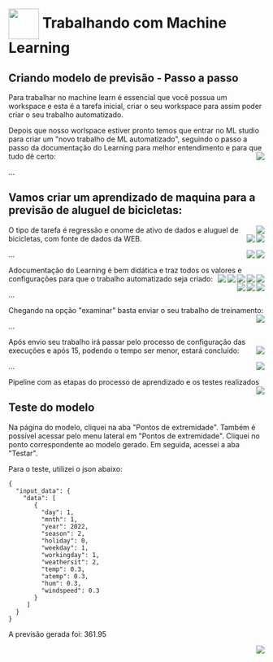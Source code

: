 <h1>
    <a href="https://www.dio.me/">
     <img align="center" width="60px" src="https://hermes.dio.me/lab_projects/badges/87d332d0-5198-4a2f-b159-38c8c2976954.png"></a>
    <span> Trabalhando com Machine Learning</span>
</h1>

## Criando modelo de previsão - Passo a passo

Para trabalhar no machine learn é essencial que você possua um workspace e esta é a tarefa inicial, criar o seu workspace para assim poder criar o seu trabalho automatizado.

Depois que nosso worlspace estiver pronto temos que entrar no ML studio para criar um "novo trabalho de ML automatizado", seguindo o passo a passo da documentação do Learning para melhor entendimento e para que tudo dê certo:
<img align="right" src="..\imagens\DP01 - Machine Learning\01.png" width=""/> 

...

## Vamos criar um aprendizado de maquina para a previsão de aluguel de bicicletas:
<img align="right" src="..\imagens\DP01%20-%20Machine%20Learning\02.png" width=""/> 

O tipo de tarefa é regressão e onome de ativo de dados e aluguel de bicicletas, com fonte de dados da WEB.
<img align="right" src="..\imagens\DP01%20-%20Machine%20Learning\03.png" width=""/> 
<img align="right" src="..\imagens\DP01%20-%20Machine%20Learning\03.1.png" width=""/> 

<img align="right" src="..\imagens\DP01%20-%20Machine%20Learning\04.png" width=""/> 

<img align="right" src="..\imagens\DP01%20-%20Machine%20Learning\05.png" width=""/> 

...

Adocumentação do Learning é bem didática e traz todos os valores e configurações para que o trabalho automatizado seja criado:
<img align="right" src="..\imagens\DP01%20-%20Machine%20Learning\06.png" width=""/> 
<img align="right" src="..\imagens\DP01%20-%20Machine%20Learning\07.png" width=""/> 
<img align="right" src="..\imagens\DP01%20-%20Machine%20Learning\08.png" width=""/> 
<img align="right" src="..\imagens\DP01%20-%20Machine%20Learning\09.png" width=""/> 
<img align="right" src="..\imagens\DP01%20-%20Machine%20Learning\10.png" width=""/> 
<img align="right" src="..\imagens\DP01%20-%20Machine%20Learning\11.png" width=""/> 
<img align="right" src="..\imagens\DP01%20-%20Machine%20Learning\12.png" width=""/> 
<img align="right" src="..\imagens\DP01%20-%20Machine%20Learning\13.png" width=""/> 

...

Chegando na opção "examinar" basta enviar o seu trabalho de treinamento:
<img align="right" src="..\imagens\DP01%20-%20Machine%20Learning\14.png" width=""/> 

...

Após envio seu trabalho irá passar pelo processo de configuração das execuções e após 15, podendo o tempo ser menor, estará concluído:
<img align="right" src="..\imagens\DP01%20-%20Machine%20Learning\15.png" width=""/> 

<img align="right" src="..\imagens\DP01%20-%20Machine%20Learning\16.png" width=""/> 

...

Pipeline com as etapas do processo de aprendizado e os testes realizados
<img align="right" src="..\imagens\DP01%20-%20Machine%20Learning\17.png" width=""/> 

## Teste do modelo

Na página do modelo, cliquei na aba "Pontos de extremidade". Também é possível acessar pelo menu lateral em "Pontos de extremidade". Cliquei no ponto correspondente ao modelo gerado. Em seguida, acessei a aba "Testar".

Para o teste, utilizei o json abaixo:

``` JASON
{
  "input_data": {
    "data": [
       {
         "day": 1,
         "mnth": 1,   
         "year": 2022,
         "season": 2,
         "holiday": 0,
         "weekday": 1,
         "workingday": 1,
         "weathersit": 2, 
         "temp": 0.3, 
         "atemp": 0.3,
         "hum": 0.3,
         "windspeed": 0.3 
       }
     ]
  }
}
```

A previsão gerada foi: 361.95

<img align="right" src="..\imagens\DP01%20-%20Machine%20Learning\18.png" width=""/> 
